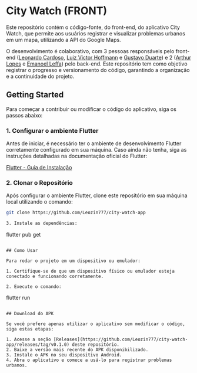 # City Watch (FRONT)

Este repositório contém o código-fonte, do front-end, do aplicativo City Watch, que permite aos usuários registrar e visualizar problemas urbanos em um mapa, utilizando a API do Google Maps.

O desenvolvimento é colaborativo, com 3 pessoas responsáveis pelo front-end ([Leonardo Cardoso](https://www.linkedin.com/in/leonardo-cardoso-da-silveira/), [Luiz Victor Hoffmann](https://www.linkedin.com/in/luiz-victor-hoffmann-likoski-b6a158208/) e [Gustavo Duarte](https://www.linkedin.com/in/gustavo-duarte-225007219/)) e 2 ([Arthur Lopes](https://www.linkedin.com/in/arthur-lopes-58762021b/) e [Emanoel Leffa](https://www.linkedin.com/in/emanoel-mittmann/)) pelo back-end. Este repositório tem como objetivo registrar o progresso e versionamento do código, garantindo a organização e a continuidade do projeto.

## Getting Started

Para começar a contribuir ou modificar o código do aplicativo, siga os passos abaixo:

### 1. Configurar o ambiente Flutter

Antes de iniciar, é necessário ter o ambiente de desenvolvimento Flutter corretamente configurado em sua máquina. Caso ainda não tenha, siga as instruções detalhadas na documentação oficial do Flutter:

[Flutter - Guia de Instalação](https://docs.flutter.dev/get-started/install)

### 2. Clonar o Repositório

Após configurar o ambiente Flutter, clone este repositório em sua máquina local utilizando o comando:

```bash
git clone https://github.com/Leozin777/city-watch-app

3. Instale as dependências:
   ```
   flutter pub get
   ```

## Como Usar

Para rodar o projeto em um dispositivo ou emulador:

1. Certifique-se de que um dispositivo físico ou emulador esteja conectado e funcionando corretamente.

2. Execute o comando:
   ```
   flutter run
   ```

## Download do APK

Se você prefere apenas utilizar o aplicativo sem modificar o código, siga estas etapas:

1. Acesse a seção [Releases](https://github.com/Leozin777/city-watch-app/releases/tag/v0.1.0) deste repositório.
2. Baixe a versão mais recente do APK disponibilizado.
3. Instale o APK no seu dispositivo Android.
4. Abra o aplicativo e comece a usá-lo para registrar problemas urbanos.

